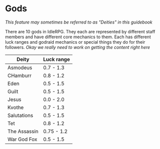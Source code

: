 # Gods

_This feature may sometimes be referred to as "Deities" in this guidebook_

There are 10 gods in IdleRPG. They each are represented by different staff members and have different core mechanics to them. Each has different luck ranges and godraid mechanics or special things they do for their followers.
_Okay we really need to work on getting the content right here_

| Deity        | Luck range |
| ------------ | ---------- |
| Asmodeus     | 0.7 - 1.3  |
| CHamburr     | 0.8 - 1.2  |
| Eden         | 0.5 - 1.5  |
| Guilt        | 0.5 - 1.5  |
| Jesus        | 0.0 - 2.0  |
| Kvothe       | 0.7 - 1.3  |
| Salutations  | 0.5 - 1.5  |
| Tet          | 0.8 - 1.2  |
| The Assassin | 0.75 - 1.2 |
| War God Fox  | 0.5 - 1.5  |
